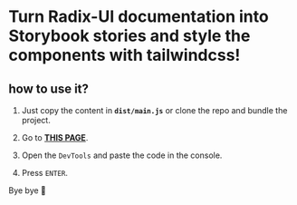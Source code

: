 # Turn Radix-UI documentation into Storybook stories and style the components with tailwindcss!

## how to use it?

1. Just copy the content in **`dist/main.js`** or clone the repo and bundle the project.

2. Go to [**THIS PAGE**](https://www.radix-ui.com/docs/primitives/overview/getting-started).

3. Open the `DevTools` and paste the code in the console.

4. Press `ENTER`.

Bye bye 👋
